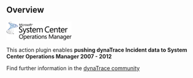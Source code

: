 ## Overview

![images_community/download/attachments/8651084/icon.png](images_community/download/attachments/8651084/icon.png)

This action plugin enables **pushing dynaTrace Incident data to System Center Operations Manager 2007 - 2012**

Find further information in the [dynaTrace community](https://community.compuwareapm.com/community/display/DL/SCOM+Action+Monitoring+Plugin)